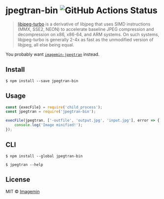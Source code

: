 # jpegtran-bin ![GitHub Actions Status](https://github.com/imagemin/jpegtran-bin/workflows/test/badge.svg?branch=master)

> [libjpeg-turbo](http://libjpeg-turbo.virtualgl.org/) is a derivative of libjpeg that uses SIMD instructions (MMX, SSE2, NEON) to accelerate baseline JPEG compression and decompression on x86, x86-64, and ARM systems. On such systems, libjpeg-turbo is generally 2-4x as fast as the unmodified version of libjpeg, all else being equal.

You probably want [`imagemin-jpegtran`](https://github.com/imagemin/imagemin-jpegtran) instead.


## Install

```
$ npm install --save jpegtran-bin
```


## Usage

```js
const {execFile} = require('child_process');
const jpegtran = require('jpegtran-bin');

execFile(jpegtran, ['-outfile', 'output.jpg', 'input.jpg'], error => {
	console.log('Image minified!');
});
```


## CLI

```
$ npm install --global jpegtran-bin
```

```
$ jpegtran --help
```


## License

MIT © [Imagemin](https://github.com/imagemin)
